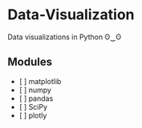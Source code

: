 # Data-Visualization
Data visualizations in Python ʘ‿ʘ

## Modules
<ul>
  <li>[ ] matplotlib</li>
  <li>[ ] numpy</li>
  <li>[ ] pandas</li>
  <li>[ ] SciPy</li>
  <li>[ ] plotly</li>
</ul>
